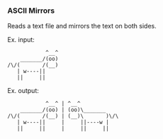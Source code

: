 ### ASCII Mirrors

Reads a text file and mirrors the text on both sides.

Ex. input:
```
            ^__^             
    _______/(oo)     
/\/(       /(__) 
   | w----||     
   ||     ||     
```

Ex. output:
```
            ^__^ | ^__^            
    _______/(oo) | (oo)\_______    
/\/(       /(__) | (__)\       )\/\
   | w----||     |     ||----w |   
   ||     ||     |     ||     ||   
```
